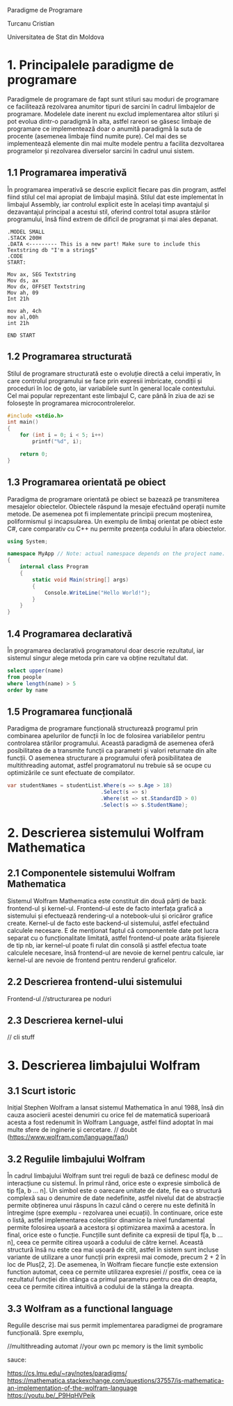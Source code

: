 Paradigme de Programare

Turcanu Cristian

Universitatea de Stat din Moldova

# 1. Principalele paradigme de programare

Paradigmele de programare de fapt sunt stiluri sau moduri de programare ce facilitează rezolvarea anumitor tipuri de sarcini în cadrul limbajelor de programare. Modelele date inerent nu exclud implementarea altor stiluri și pot evolua dintr-o paradigmă în alta, astfel rareori se găsesc limbaje de programare ce implementează doar o anumită paradigmă la suta de procente (asemenea limbaje fiind numite pure). Cel mai des se implementează elemente din mai multe modele pentru a facilita dezvoltarea programelor și rezolvarea diverselor sarcini în cadrul unui sistem.

## 1.1 Programarea imperativă

În programarea imperativă se descrie explicit fiecare pas din program, astfel fiind stilul cel mai apropiat de limbajul mașină. Stilul dat este implementat în limbajul Assembly, iar controlul explicit este în același timp avantajul și dezavantajul principal a acestui stil, oferind control total asupra stărilor programului, însă fiind extrem de dificil de programat și mai ales depanat.

```
.MODEL SMALL
.STACK 200H
.DATA <--------- This is a new part! Make sure to include this
Textstring db "I'm a string$"
.CODE
START:

Mov ax, SEG Textstring
Mov ds, ax
Mov dx, OFFSET Textstring
Mov ah, 09
Int 21h

mov ah, 4ch
mov al,00h
int 21h

END START
```

## 1.2 Programarea structurată 

Stilul de programare structurată este o evoluție directă a celui imperativ, în care controlul programului se face prin expresii imbricate, condiții și proceduri în loc de goto, iar variabilele sunt în general locale contextului. Cel mai popular reprezentant este limbajul C, care până în ziua de azi se folosește în programarea microcontrolerelor. 

```c
#include <stdio.h>
int main()
{
    for (int i = 0; i < 5; i++)
        printf("%d", i);

    return 0;
}
```
## 1.3 Programarea orientată pe obiect

Paradigma de programare orientată pe obiect se bazează pe transmiterea mesajelor obiectelor. Obiectele răspund la mesaje efectuând operații numite metode. De asemenea pot fi implementate principii precum moștenirea, poliformismul și incapsularea. Un exemplu de limbaj orientat pe obiect este C#, care comparativ cu C++ nu permite prezența codului în afara obiectelor. 

```cs
using System;

namespace MyApp // Note: actual namespace depends on the project name.
{
    internal class Program
    {
        static void Main(string[] args)
        {
            Console.WriteLine("Hello World!");
        }
    }
}
```

## 1.4 Programarea declarativă

În programarea declarativă programatorul doar descrie rezultatul, iar sistemul singur alege metoda prin care va obține rezultatul dat.

```sql
select upper(name)
from people
where length(name) > 5
order by name
```

## 1.5 Programarea funcțională

Paradigma de programare funcțională structurează programul prin combinarea apelurilor de funcții în loc de folosirea variabilelor pentru controlarea stărilor programului. Această paradigmă de asemenea oferă posibilitatea de a transmite funcții ca parametri și valori returnate din alte funcții. O asemenea structurare a programului oferă posibilitatea de multithreading automat, astfel programatorul nu trebuie să se ocupe cu optimizările ce sunt efectuate de compilator.

```cs
var studentNames = studentList.Where(s => s.Age > 18)
                              .Select(s => s)
                              .Where(st => st.StandardID > 0)
                              .Select(s => s.StudentName);
```

# 2. Descrierea sistemului Wolfram Mathematica

## 2.1 Componentele sistemului Wolfram Mathematica

Sistemul Wolfram Mathematica este constituit din două părți de bază: frontend-ul și kernel-ul. Frontend-ul este de facto interfața grafică a sistemului și efectuează rendering-ul a notebook-ului și oricăror grafice create. Kernel-ul de facto este backend-ul sistemului, astfel efectuând calculele necesare. E de menționat faptul că componentele date pot lucra separat cu o funcționalitate limitată, astfel frontend-ul poate arăta fișierele de tip nb, iar kernel-ul poate fi rulat din consolă și astfel efectua toate calculele necesare, însă frontend-ul are nevoie de kernel pentru calcule, iar kernel-ul are nevoie de frontend pentru renderul graficelor.

## 2.2 Descrierea frontend-ului sistemului

Frontend-ul 
//structurarea pe noduri

## 2.3 Descrierea kernel-ului

// cli stuff

# 3. Descrierea limbajului Wolfram

## 3.1 Scurt istoric

Inițial Stephen Wolfram a lansat sistemul Mathematica în anul 1988, însă din cauza asocierii acestei denumiri cu orice fel de matematică superioară acesta a fost redenumit în Wolfram Language, astfel fiind adoptat în mai multe sfere de inginerie și cercetare.
// doubt (https://www.wolfram.com/language/faq/) 

## 3.2 Regulile limbajului Wolfram

În cadrul limbajului Wolfram sunt trei reguli de bază ce definesc modul de interacțiune cu sistemul. În primul rând, orice este o expresie simbolică de tip f[a, b ... n]. Un simbol este o oarecare unitate de date, fie ea o structură complexă sau o denumire de date nedefinite, astfel nivelul dat de abstracție permite obținerea unui răspuns în cazul când o cerere nu este definită în întregime (spre exemplu - rezolvarea unei ecuații). În continuare, orice este o listă, astfel implementarea colecțiilor dinamice la nivel fundamental permite folosirea ușoară a acestora și optimizarea maximă a acestora. În final, orice este o funcție. Funcțille sunt definite ca expresii de tipul f[a, b ... n], ceea ce permite citirea ușoară a codului de către kernel. Această structură însă nu este cea mai ușoară de citit, astfel în sistem sunt incluse variante de utilizare a unor funcții prin expresii mai comode, precum 2 + 2 în loc de Plus[2, 2]. De asemenea, în Wolfram fiecare funcție este extension function automat, ceea ce permite utilizarea expresiei // postfix, ceea ce ia rezultatul funcției din stânga ca primul parametru pentru cea din dreapta, ceea ce permite citirea intuitivă a codului de la stânga la dreapta.

## 3.3 Wolfram as a functional language

Regulile descrise mai sus permit implementarea paradigmei de programare funcțională. Spre exemplu, 

//multithreading automat
//your own pc memory is the limit
symbolic



sauce: 

https://cs.lmu.edu/~ray/notes/paradigms/
https://mathematica.stackexchange.com/questions/37557/is-mathematica-an-implementation-of-the-wolfram-language
https://youtu.be/_P9HqHVPeik